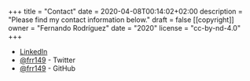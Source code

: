 +++
title = "Contact"
date = 2020-04-08T00:14:02+02:00
description = "Please find my contact information below."
draft = false
[[copyright]]
  owner = "Fernando Rodríguez"
  date = "2020"
  license = "cc-by-nd-4.0"
+++

- [LinkedIn](https://www.linkedin.com/in/frr149/)
- [@frr149](https://twitter.com/frr149) - Twitter
- [@frr149](https://github.com/frr149) - GitHub